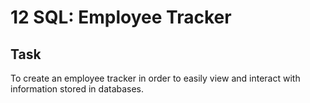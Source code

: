 # 12 SQL: Employee Tracker

## Task

To create an employee tracker in order to easily view and interact with information stored in databases.
